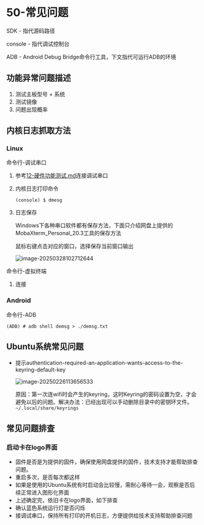 # 50-常见问题

SDK - 指代源码路径

console - 指代调试控制台

ADB - Android Debug Bridge命令行工具，下文指代可运行ADB的环境



## 功能异常问题描述

1. 测试主板型号 + 系统
2. 测试镜像
3. 问题出现概率





## 内核日志抓取方法

### Linux

命令行-调试串口

1. 参考[12-硬件功能测试.md](12-硬件功能测试.md#UART)连接调试串口

1. 内核日志打印命令

   ```shell
   (console) $ dmesg
   ```

1. 日志保存

   Windows下各种串口软件都有保存方法，下面只介绍网盘上提供的MobaXterm_Personal_20.3工具的保存方法

   鼠标右键点击对应的窗口，选择保存当前窗口输出

   ![image-20250328102712644](http://tanzhtanzh.oss-cn-shenzhen.aliyuncs.com/img/image-20250328102712644.png)

   

命令行-虚拟终端

1. 连接





### Android

命令行-ADB

```shell
(ADB) # adb shell demsg > ./demsg.txt
```



## Ubuntu系统常见问题

* 提示authentication-required-an-application-wants-access-to-the-keyring-default-key 

  ![image-20250226113656533](http://tanzhtanzh.oss-cn-shenzhen.aliyuncs.com/img/image-20250226113656533.png)

  ​	原因：第一次连wifi时会产生的keyring，这时Keyring的密码设置为空，才会避免以后的问题。
  ​	解决办法：已经出现可以手动删除目录中的密钥环文件。`~/.local/share/keyrings`





## 常见问题排查

### 启动卡在logo界面

* 固件是否是为提供的固件，确保使用网盘提供的固件，技术支持才能帮助排查问题。
* 重启多次，是否每次都这样
* 如果是使用的Ubuntu系统有时启动会比较慢，需耐心等待一会，观察是否后续正常进入图形化界面
* 上述确定完，依旧卡在logo界面，如下排查
* 确认蓝色系统运行灯是否闪烁
* 接调试串口，保持所有打印的开机日志，方便提供给技术支持帮助排查问题

